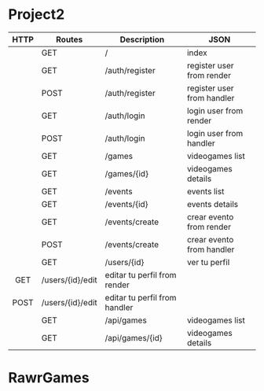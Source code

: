 # Project2

| HTTP | Routes           | Description                      | JSON               |
|:----:|------------------|----------------------------------|--------------------|
	| GET  | /                | index                            |                    |
	| GET  | /auth/register   | register user from render        |                    |
	| POST | /auth/register   | register user from handler       |                    |
	| GET  | /auth/login      | login user from render           |                    |
	| POST | /auth/login      | login user from handler          |                    |
	| GET  | /games           | videogames list                  |                    |
	| GET  | /games/{id}      | videogames details               |                    |
	| GET  | /events          | events list                      |                    |
	| GET  | /events/{id}     | events details                   |                    |
	| GET  | /events/create   | crear evento from render         |                    |
	| POST | /events/create   | crear evento from handler        |                    |
	| GET  | /users/{id}      | ver tu perfil                    |                    |
| GET  | /users/{id}/edit | editar tu perfil from render     |                    |
| POST | /users/{id}/edit | editar tu perfil from handler    |                    |
	| GET  | /api/games       | videogames list                  | :heavy_check_mark: |
	| GET  | /api/games/{id}  | videogames details               | :heavy_check_mark: |
# RawrGames
